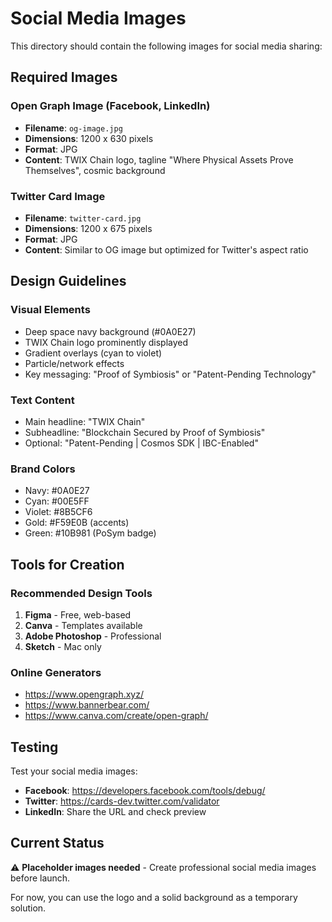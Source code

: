 # Social Media Images

This directory should contain the following images for social media sharing:

## Required Images

### Open Graph Image (Facebook, LinkedIn)
- **Filename**: `og-image.jpg`
- **Dimensions**: 1200 x 630 pixels
- **Format**: JPG
- **Content**: TWIX Chain logo, tagline "Where Physical Assets Prove Themselves", cosmic background

### Twitter Card Image
- **Filename**: `twitter-card.jpg`
- **Dimensions**: 1200 x 675 pixels
- **Format**: JPG
- **Content**: Similar to OG image but optimized for Twitter's aspect ratio

## Design Guidelines

### Visual Elements
- Deep space navy background (#0A0E27)
- TWIX Chain logo prominently displayed
- Gradient overlays (cyan to violet)
- Particle/network effects
- Key messaging: "Proof of Symbiosis" or "Patent-Pending Technology"

### Text Content
- Main headline: "TWIX Chain"
- Subheadline: "Blockchain Secured by Proof of Symbiosis"
- Optional: "Patent-Pending | Cosmos SDK | IBC-Enabled"

### Brand Colors
- Navy: #0A0E27
- Cyan: #00E5FF
- Violet: #8B5CF6
- Gold: #F59E0B (accents)
- Green: #10B981 (PoSym badge)

## Tools for Creation

### Recommended Design Tools
1. **Figma** - Free, web-based
2. **Canva** - Templates available
3. **Adobe Photoshop** - Professional
4. **Sketch** - Mac only

### Online Generators
- https://www.opengraph.xyz/
- https://www.bannerbear.com/
- https://www.canva.com/create/open-graph/

## Testing

Test your social media images:
- **Facebook**: https://developers.facebook.com/tools/debug/
- **Twitter**: https://cards-dev.twitter.com/validator
- **LinkedIn**: Share the URL and check preview

## Current Status

⚠️ **Placeholder images needed** - Create professional social media images before launch.

For now, you can use the logo and a solid background as a temporary solution.